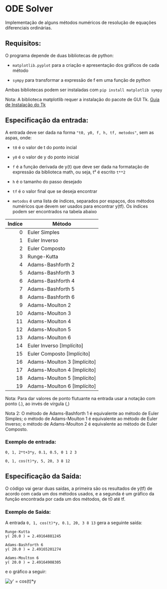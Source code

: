 ﻿# ODE Solver

Implementação de alguns métodos numéricos de resolução de equações diferenciais ordinárias.

## Requisitos:

O programa depende de duas bibliotecas de python:

* `matplotlib.pyplot` para a criação e apresentação dos gráficos de cada método

* `sympy` para transformar a expressão de f em uma função de python

Ambas bibliotecas podem ser instaladas com `pip install matplotlib sympy`

Nota: A biblioteca matplotlib requer a instalação do pacote de GUI Tk. [Guia de Instalação do Tk](http://www.tkdocs.com/tutorial/install.html)

## Especificação da entrada:

A entrada deve ser dada na forma `"t0, y0, f, h, tf, metodos"`, sem as aspas, onde:

* `t0` é o valor de t do ponto incial

* `y0` é o valor de y do ponto inicial

* `f` é a função derivada de y(t) que deve ser dada na formatação de expressão da biblioteca math, ou seja, t² é escrito `t**2`

* `h` é o tamanho do passo desejado

* `tf` é o valor final que se deseja encontrar

* `metodos` é uma lista de índices, separados por espaços, dos métodos numéricos que devem ser usados para encontrar y(tf). Os índices podem ser encontrados na tabela abaixo

| Indíce | Método                      |
| ------:| --------------------------- |
| 0      | Euler Simples               |
| 1      | Euler Inverso               |
| 2      | Euler Composto              |
| 3      | Runge-Kutta                 |
| 4      | Adams-Bashforth 2           |
| 5      | Adams-Bashforth 3           |
| 6      | Adams-Bashforth 4           |
| 7      | Adams-Bashforth 5           |
| 8      | Adams-Bashforth 6           |
| 9      | Adams-Moulton 2             |
| 10     | Adams-Moulton 3             |
| 11     | Adams-Moulton 4             |
| 12     | Adams-Moulton 5             |
| 13     | Adams-Moulton 6             |
| 14     | Euler Inverso [Implícito]   |
| 15     | Euler Composto [Implícito]  |
| 16     | Adams-Moulton 3 [Implícito] |
| 17     | Adams-Moulton 4 [Implícito] |
| 18     | Adams-Moulton 5 [Implícito] |
| 19     | Adams-Moulton 6 [Implícito] |

Nota: Para dar valores de ponto flutuante na entrada usar a notação com ponto (.), ao invés de vírgula (,)

Nota 2: O método de Adams-Bashforth 1 é equivalente ao método de Euler Simples; o método de Adams-Moulton 1 é equivalente ao método de Euler Inverso; o método de Adams-Moulton 2 é equivalente ao método de Euler Composto.

### Exemplo de entrada:

```0, 1, 2*t+3*y, 0.1, 0.5, 0 1 2 3```

```0, 1, cos(t)*y, 5, 20, 3 8 12```

## Especificação da Saída:

O código vai gerar duas saídas, a primeira são os resultados de y(tf) de acordo com cada um dos métodos usados, e a segunda é um gráfico da função encontrada por cada um dos métodos, de t0 até tf.

### Exemplo de Saída:

A entrada `0, 1, cos(t)*y, 0.1, 20, 3 8 13` gera a seguinte saída:

```
Runge-Kutta
y( 20.0 ) = 2.49164881245

Adams-Bashforth 6
y( 20.0 ) = 2.49165201274

Adams-Moulton 6
y( 20.0 ) = 2.49164908305
```

e o gráfico a seguir:

![y' = cos(t)*y](grafico_exemplo.png)

